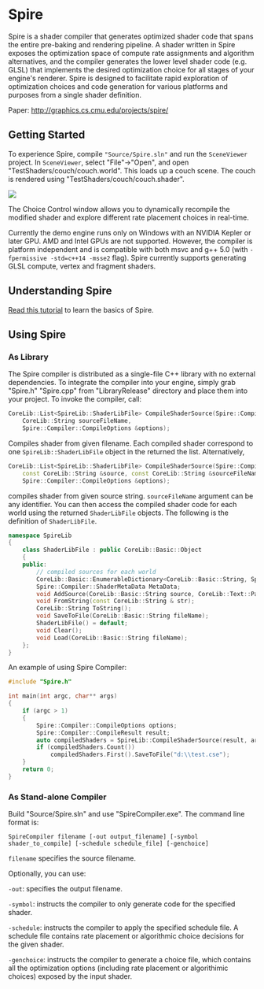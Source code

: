 # Spire
Spire is a shader compiler that generates optimized shader code that spans the entire pre-baking and rendering pipeline. A shader written in Spire exposes the optimization space of compute rate assignments and algorithm alternatives, and the compiler generates the lower level shader code (e.g. GLSL) that implements the desired optimization choice for all stages of your engine's renderer.  Spire is designed to facilitate rapid exploration of optimization choices and code generation for various platforms and purposes from a single shader definition.

Paper: http://graphics.cs.cmu.edu/projects/spire/

## Getting Started
To experience Spire, compile `"Source/Spire.sln"` and run the `SceneViewer` project. In `SceneViewer`, select "File"->"Open", and open "TestShaders/couch/couch.world". This loads up a couch scene. The couch is rendered using "TestShaders/couch/couch.shader".

![](https://github.com/csyonghe/Spire/blob/master/Docs/sceneViewer.jpg)

The Choice Control window allows you to dynamically recompile the modified shader and explore different rate placement choices in real-time.

Currently the demo engine runs only on Windows with an NVIDIA Kepler or later GPU. AMD and Intel GPUs are not supported. 
However, the compiler is platform independent and is compatible with both msvc and g++ 5.0 (with `-fpermissive -std=c++14 -msse2` flag). Spire currently supports generating GLSL compute, vertex and fragment shaders. 

## Understanding Spire
<a href="https://github.com/csyonghe/Spire/blob/master/Docs/tutorial1">Read this tutorial</a> to learn the basics of Spire.

## Using Spire
### As Library
The Spire compiler is distributed as a single-file C++ library with no external dependencies. To integrate the compiler into your engine, simply grab "Spire.h" "Spire.cpp" from "LibraryRelease" directory and place them into your project.
To invoke the compiler, call:
```c++
CoreLib::List<SpireLib::ShaderLibFile> CompileShaderSource(Spire::Compiler::CompileResult & result,
	CoreLib::String sourceFileName,
	Spire::Compiler::CompileOptions &options);
```
Compiles shader from given filename. Each compiled shader correspond to one `SpireLib::ShaderLibFile` object in the returned the list.
Alternatively,
```c++
CoreLib::List<SpireLib::ShaderLibFile> CompileShaderSource(Spire::Compiler::CompileResult & result,
	const CoreLib::String &source, const CoreLib::String &sourceFileName,
	Spire::Compiler::CompileOptions &options);
```
compiles shader from given source string. `sourceFileName` argument can be any identifier.
You can then access the compiled shader code for each world using the returned `ShaderLibFile` objects. The following is the definition of `ShaderLibFile`.
```c++
namespace SpireLib
{
	class ShaderLibFile : public CoreLib::Basic::Object
	{
	public:
		// compiled sources for each world
		CoreLib::Basic::EnumerableDictionary<CoreLib::Basic::String, Spire::Compiler::CompiledShaderSource> Sources; 
		Spire::Compiler::ShaderMetaData MetaData;
		void AddSource(CoreLib::Basic::String source, CoreLib::Text::Parser & parser);
		void FromString(const CoreLib::String & str);
		CoreLib::String ToString();
		void SaveToFile(CoreLib::Basic::String fileName);
		ShaderLibFile() = default;
		void Clear();
		void Load(CoreLib::Basic::String fileName);
	};
}
```
An example of using Spire Compiler:
```c++
#include "Spire.h"

int main(int argc, char** args)
{
	if (argc > 1)
	{
		Spire::Compiler::CompileOptions options;
		Spire::Compiler::CompileResult result;
		auto compiledShaders = SpireLib::CompileShaderSource(result, args[1], options);
		if (compiledShaders.Count())
			compiledShaders.First().SaveToFile("d:\\test.cse");
	}
    return 0;
}
```
### As Stand-alone Compiler
Build "Source/Spire.sln" and use "SpireCompiler.exe". The command line format is:
```
SpireCompiler filename [-out output_filename] [-symbol shader_to_compile] [-schedule schedule_file] [-genchoice]
```
`filename` specifies the source filename.

Optionally, you can use:

`-out`: specifies the output filename.

`-symbol`: instructs the compiler to only generate code for the specified shader.

`-schedule`: instructs the compiler to apply the specified schedule file. A schedule file contains rate placement or algorithmic choice decisions for the given shader.

`-genchoice`: instructs the compiler to generate a choice file, which contains all the optimization options (including rate placement or algorithimic choices) exposed by the input shader.
